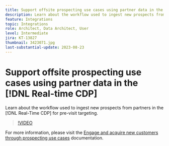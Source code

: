```yaml
---
title: Support offsite prospecting use cases using partner data in the [!DNL Real-time CDP]
description: Learn about the workflow used to ingest new prospects from partners in the [!DNL Real-Time CDP] for pre-visit targeting. 
feature: Integrations
topic: Integrations
role: Architect, Data Architect, User
level: Intermediate
jira: KT-13827
thumbnail: 3423071.jpg
last-substantial-update: 2023-08-23
---
```

# Support offsite prospecting use cases using partner data in the [!DNL Real-time CDP]

Learn about the workflow used to ingest new prospects from partners in the [!DNL Real-Time CDP] for pre-visit targeting. 

>[!VIDEO](https://video.tv.adobe.com/v/3423071/?quality=12&learn=on)

For  more information, please visit the [Engage and acquire new customers through prospecting use cases](https://experienceleague.adobe.com/docs/experience-platform/rtcdp/use-cases/partner-data/prospecting.html) documentation.
